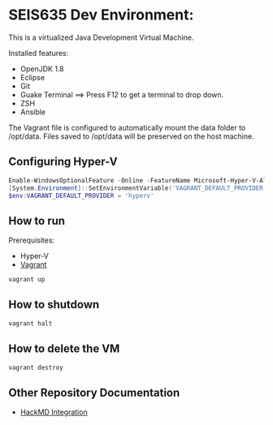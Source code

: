 # SEIS635 Dev Environment:

This is a virtualized Java Development Virtual Machine.

Installed features:

- OpenJDK 1.8
- Eclipse
- Git
- Guake Terminal  ==> Press F12 to get a terminal to drop down.
- ZSH
- Ansible

The Vagrant file is configured to automatically mount the data folder to /opt/data.
Files saved to /opt/data will be preserved on the host machine.

## Configuring Hyper-V

```powershell
Enable-WindowsOptionalFeature -Online -FeatureName Microsoft-Hyper-V-All
[System.Environment]::SetEnvironmentVariable('VAGRANT_DEFAULT_PROVIDER', 'hyperv', 'user')
$env:VAGRANT_DEFAULT_PROVIDER = 'hyperv'
```

## How to run

Prerequisites:
  - Hyper-V
  - [Vagrant](https://www.vagrantup.com/downloads.html)

```powershell
vagrant up
```

## How to shutdown

```powershell
vagrant halt
```

## How to delete the VM

```powershell
vagrant destroy
```

## Other Repository Documentation
- [HackMD Integration](https://hackmd.io/@esten-rye/seis635-dev-hackmd)
